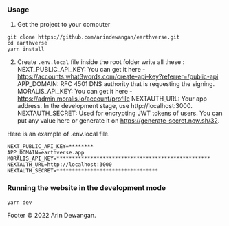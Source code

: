 ### Usage
1. Get the project to your computer
```console
git clone https://github.com/arindewangan/earthverse.git
cd earthverse
yarn install
```

2. Create `.env.local` file inside the root folder write all these :
NEXT_PUBLIC_API_KEY: You can get it here - https://accounts.what3words.com/create-api-key?referrer=/public-api
APP_DOMAIN: RFC 4501 DNS authority that is requesting the signing.
MORALIS_API_KEY: You can get it here - https://admin.moralis.io/account/profile
NEXTAUTH_URL: Your app address. In the development stage, use http://localhost:3000.
NEXTAUTH_SECRET: Used for encrypting JWT tokens of users. You can put any value here or generate it on https://generate-secret.now.sh/32. 

Here is  an example of .env.local file.
```
NEXT_PUBLIC_API_KEY=********
APP_DOMAIN=earthverse.app
MORALIS_API_KEY=**************************************************
NEXTAUTH_URL=http://localhost:3000
NEXTAUTH_SECRET=*********************************
```

### Running the website in the development mode
```console
yarn dev
```
Footer
© 2022 Arin Dewangan.
